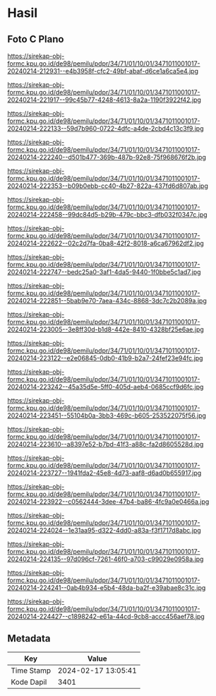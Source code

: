 # Hasil

## Foto C Plano

https://sirekap-obj-formc.kpu.go.id/de98/pemilu/pdpr/34/71/01/10/01/3471011001017-20240214-212931--e4b3958f-cfc2-49bf-abaf-d6ce1a6ca5e4.jpg

https://sirekap-obj-formc.kpu.go.id/de98/pemilu/pdpr/34/71/01/10/01/3471011001017-20240214-221917--99c45b77-4248-4613-8a2a-1190f3922f42.jpg

https://sirekap-obj-formc.kpu.go.id/de98/pemilu/pdpr/34/71/01/10/01/3471011001017-20240214-222133--59d7b960-0722-4dfc-a4de-2cbd4c13c3f9.jpg

https://sirekap-obj-formc.kpu.go.id/de98/pemilu/pdpr/34/71/01/10/01/3471011001017-20240214-222240--d501b477-369b-487b-92e8-75f968676f2b.jpg

https://sirekap-obj-formc.kpu.go.id/de98/pemilu/pdpr/34/71/01/10/01/3471011001017-20240214-222353--b09b0ebb-cc40-4b27-822a-437fd6d807ab.jpg

https://sirekap-obj-formc.kpu.go.id/de98/pemilu/pdpr/34/71/01/10/01/3471011001017-20240214-222458--99dc84d5-b29b-479c-bbc3-dfb032f0347c.jpg

https://sirekap-obj-formc.kpu.go.id/de98/pemilu/pdpr/34/71/01/10/01/3471011001017-20240214-222622--02c2d7fa-0ba8-42f2-8018-a6ca67962df2.jpg

https://sirekap-obj-formc.kpu.go.id/de98/pemilu/pdpr/34/71/01/10/01/3471011001017-20240214-222747--bedc25a0-3af1-4da5-9440-1f0bbe5c1ad7.jpg

https://sirekap-obj-formc.kpu.go.id/de98/pemilu/pdpr/34/71/01/10/01/3471011001017-20240214-222851--5bab9e70-7aea-434c-8868-3dc7c2b2089a.jpg

https://sirekap-obj-formc.kpu.go.id/de98/pemilu/pdpr/34/71/01/10/01/3471011001017-20240214-223005--3e8ff30d-b1d8-442e-8410-4328bf25e6ae.jpg

https://sirekap-obj-formc.kpu.go.id/de98/pemilu/pdpr/34/71/01/10/01/3471011001017-20240214-223122--e2e06845-0db0-41b9-b2a7-24fef23e94fc.jpg

https://sirekap-obj-formc.kpu.go.id/de98/pemilu/pdpr/34/71/01/10/01/3471011001017-20240214-223242--45a35d5e-5ff0-405d-aeb4-0685ccf9d6fc.jpg

https://sirekap-obj-formc.kpu.go.id/de98/pemilu/pdpr/34/71/01/10/01/3471011001017-20240214-223451--55104b0a-3bb3-469c-b605-253522075f56.jpg

https://sirekap-obj-formc.kpu.go.id/de98/pemilu/pdpr/34/71/01/10/01/3471011001017-20240214-223610--a8397e52-b7bd-41f3-a88c-fa2d8605528d.jpg

https://sirekap-obj-formc.kpu.go.id/de98/pemilu/pdpr/34/71/01/10/01/3471011001017-20240214-223727--1941fda2-45e8-4d73-aaf8-d6ad0b655917.jpg

https://sirekap-obj-formc.kpu.go.id/de98/pemilu/pdpr/34/71/01/10/01/3471011001017-20240214-223922--c0562444-3dee-47b4-ba86-4fc9a0e0466a.jpg

https://sirekap-obj-formc.kpu.go.id/de98/pemilu/pdpr/34/71/01/10/01/3471011001017-20240214-224024--1e31aa95-d322-4dd0-a83a-f3f1717d8abc.jpg

https://sirekap-obj-formc.kpu.go.id/de98/pemilu/pdpr/34/71/01/10/01/3471011001017-20240214-224135--97d096cf-7261-46f0-a703-c99029e0958a.jpg

https://sirekap-obj-formc.kpu.go.id/de98/pemilu/pdpr/34/71/01/10/01/3471011001017-20240214-224241--0ab4b934-e5b4-48da-ba2f-e39abae8c31c.jpg

https://sirekap-obj-formc.kpu.go.id/de98/pemilu/pdpr/34/71/01/10/01/3471011001017-20240214-224427--c1898242-e61a-44cd-9cb8-accc456aef78.jpg


## Metadata

| Key        | Value               |
| ---------- | ------------------- |
| Time Stamp | 2024-02-17 13:05:41 |
| Kode Dapil | 3401                |



